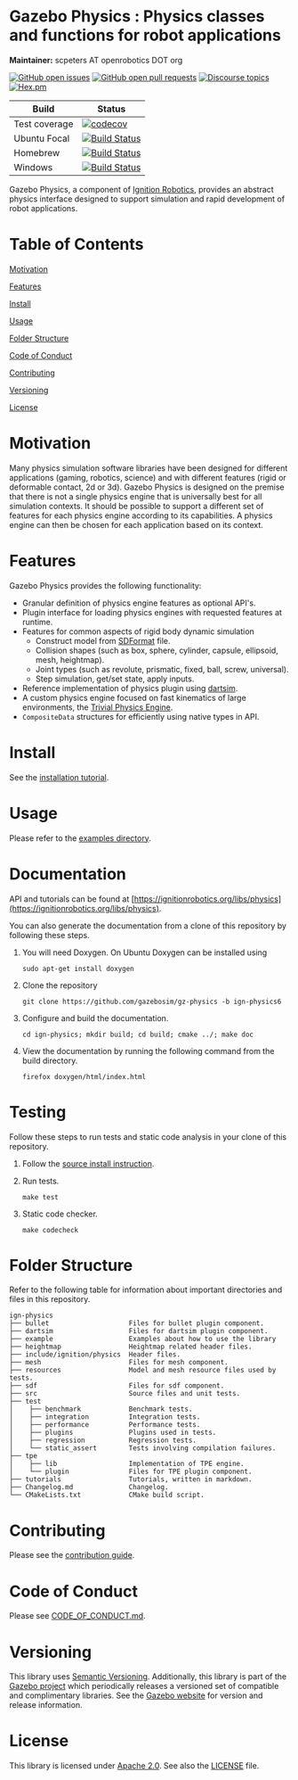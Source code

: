 # Gazebo Physics : Physics classes and functions for robot applications

**Maintainer:** scpeters AT openrobotics DOT org

[![GitHub open issues](https://img.shields.io/github/issues-raw/gazebosim/gz-physics.svg)](https://github.com/gazebosim/gz-physics/issues)
[![GitHub open pull requests](https://img.shields.io/github/issues-pr-raw/gazebosim/gz-physics.svg)](https://github.com/gazebosim/gz-physics/pulls)
[![Discourse topics](https://img.shields.io/discourse/https/community.gazebosim.org/topics.svg)](https://community.gazebosim.org)
[![Hex.pm](https://img.shields.io/hexpm/l/plug.svg)](https://www.apache.org/licenses/LICENSE-2.0)

Build | Status
-- | --
Test coverage | [![codecov](https://codecov.io/gh/gazebosim/gz-physics/branch/ign-physics6/graph/badge.svg)](https://codecov.io/gh/gazebosim/gz-physics)
Ubuntu Focal | [![Build Status](https://build.osrfoundation.org/buildStatus/icon?job=ignition_physics-ci-ign-physics6-focal-amd64)](https://build.osrfoundation.org/job/ignition_physics-ci-ign-physics6-focal-amd64)
Homebrew      | [![Build Status](https://build.osrfoundation.org/buildStatus/icon?job=ignition_physics-ci-ign-physics6-homebrew-amd64)](https://build.osrfoundation.org/job/ignition_physics-ci-ign-physics6-homebrew-amd64)
Windows       | [![Build Status](https://build.osrfoundation.org/buildStatus/icon?job=ign_physics-ci-win)](https://build.osrfoundation.org/job/ign_physics-ci-win)

Gazebo Physics, a component of [Ignition
Robotics](https://ignitionrobotics.org), provides an abstract physics interface
designed to support simulation and rapid development of robot applications.

# Table of Contents

[Motivation](#motivation)

[Features](#features)

[Install](#install)

[Usage](#usage)

[Folder Structure](#folder-structure)

[Code of Conduct](#code-of-conduct)

[Contributing](#code-of-contributing)

[Versioning](#versioning)

[License](#license)

# Motivation

Many physics simulation software libraries have been designed for different
applications (gaming, robotics, science) and with different features
(rigid or deformable contact, 2d or 3d).
Gazebo Physics is designed on the premise that there is not a single physics
engine that is universally best for all simulation contexts.
It should be possible to support a different set of features
for each physics engine according to its capabilities.
A physics engine can then be chosen for each application
based on its context.

# Features

Gazebo Physics provides the following functionality:

* Granular definition of physics engine features as optional API's.
* Plugin interface for loading physics engines with requested features
  at runtime.
* Features for common aspects of rigid body dynamic simulation
    - Construct model from [SDFormat](http://sdformat.org/) file.
    - Collision shapes (such as box, sphere, cylinder, capsule, ellipsoid, mesh, heightmap).
    - Joint types (such as revolute, prismatic, fixed, ball, screw, universal).
    - Step simulation, get/set state, apply inputs.
* Reference implementation of physics plugin using
  [dartsim](http://dartsim.github.io/).
* A custom physics engine focused on fast kinematics of large environments, the
  [Trivial Physics Engine](https://community.gazebosim.org/t/announcing-new-physics-engine-tpe-trivial-physics-engine/629).
* `CompositeData` structures for efficiently using native types in API.

# Install

See the [installation tutorial](https://ignitionrobotics.org/api/physics/5.0/installation.html).

# Usage

Please refer to the [examples directory](https://github.com/gazebosim/gz-physics/raw/ign-physics6/examples/).

# Documentation

API and tutorials can be found at [https://ignitionrobotics.org/libs/physics](https://ignitionrobotics.org/libs/physics).

You can also generate the documentation from a clone of this repository by following these steps.

1. You will need Doxygen. On Ubuntu Doxygen can be installed using

    ```
    sudo apt-get install doxygen
    ```

2. Clone the repository

    ```
    git clone https://github.com/gazebosim/gz-physics -b ign-physics6
    ```

3. Configure and build the documentation.

    ```
    cd ign-physics; mkdir build; cd build; cmake ../; make doc
    ```

4. View the documentation by running the following command from the build directory.

    ```
    firefox doxygen/html/index.html
    ```

# Testing

Follow these steps to run tests and static code analysis in your clone of this repository.

1. Follow the [source install instruction](#source-install).

2. Run tests.

    ```
    make test
    ```

3. Static code checker.

    ```
    make codecheck
    ```

# Folder Structure

Refer to the following table for information about important directories and files in this repository.

```
ign-physics
├── bullet                    Files for bullet plugin component.
├── dartsim                   Files for dartsim plugin component.
├── example                   Examples about how to use the library
├── heightmap                 Heightmap related header files.
├── include/ignition/physics  Header files.
├── mesh                      Files for mesh component.
├── resources                 Model and mesh resource files used by tests.
├── sdf                       Files for sdf component.
├── src                       Source files and unit tests.
├── test
│    ├── benchmark            Benchmark tests.
│    ├── integration          Integration tests.
│    ├── performance          Performance tests.
│    ├── plugins              Plugins used in tests.
│    ├── regression           Regression tests.
│    └── static_assert        Tests involving compilation failures.
├── tpe
│    ├── lib                  Implementation of TPE engine.
│    └── plugin               Files for TPE plugin component.
├── tutorials                 Tutorials, written in markdown.
├── Changelog.md              Changelog.
└── CMakeLists.txt            CMake build script.
```
# Contributing

Please see the [contribution guide](https://ignitionrobotics.org/docs/all/contributing).

# Code of Conduct

Please see
[CODE\_OF\_CONDUCT.md](https://github.com/gazebosim/gz-sim/blob/main/CODE_OF_CONDUCT.md).

# Versioning

This library uses [Semantic Versioning](https://semver.org/). Additionally, this library is part of the [Gazebo project](https://ignitionrobotics.org) which periodically releases a versioned set of compatible and complimentary libraries. See the [Gazebo website](https://ignitionrobotics.org) for version and release information.

# License

This library is licensed under [Apache 2.0](https://www.apache.org/licenses/LICENSE-2.0). See also the [LICENSE](https://github.com/gazebosim/gz-physics/blob/main/LICENSE) file.
